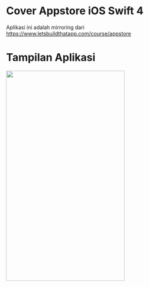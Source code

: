 # Cover Appstore iOS Swift 4
Aplikasi ini adalah mirroring dari https://www.letsbuildthatapp.com/course/appstore

# Tampilan Aplikasi

<img align="left" src="https://github.com/fadlinurdiansyah/AppStore/blob/master/demo/demo.gif" width="320" height="568" /></a>
